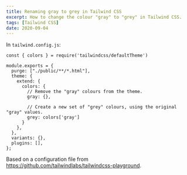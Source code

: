 ```yaml
---
title: Renaming gray to grey in Tailwind CSS
excerpt: How to change the colour "gray" to "grey" in Tailwind CSS.
tags: [Tailwind CSS]
date: 2020-09-04
---
```


In `tailwind.config.js`:

```
const { colors } = require('tailwindcss/defaultTheme')

module.exports = {
  purge: ["./public/**/*.html"],
  theme: {
    extend: {
      colors: {
        // Remove the "gray" colours from the theme.
        gray: {},

        // Create a new set of "grey" colours, using the original "gray" values.
        grey: colors['gray']
      }
    },
  },
  variants: {},
  plugins: [],
};
```

Based on a configuration file from https://github.com/tailwindlabs/tailwindcss-playground.
